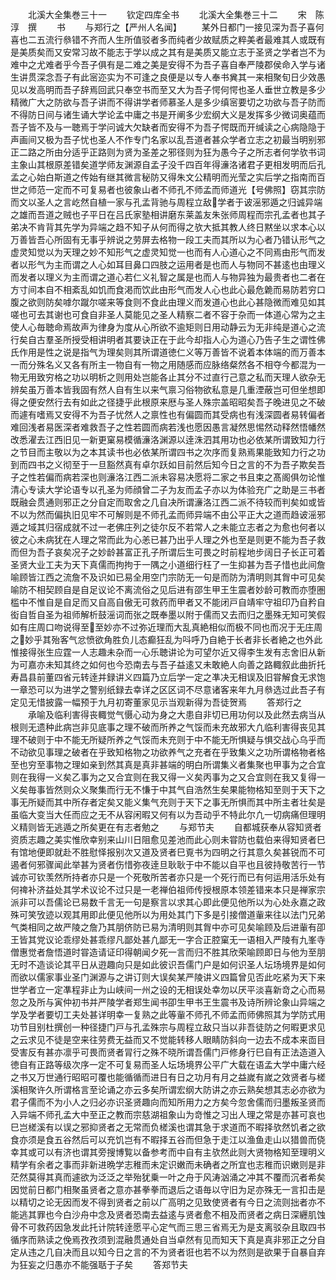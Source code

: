 <!-- { "loadSidebar": true } -->
　　北溪大全集巻三十一
　　钦定四库全书
　　北溪大全集巻三十二
　　宋　陈淳　撰
　　书
　　与郑行之【严州人名闻】
　　某外日都门一接见深为吾子喜何喜也二五流行叅错不齐而人生所值驳者多而纯者少故赋质之粹美者最难其人或既有是美质矣而又安常习故不能志于学以成之其有是美质又能立志于圣贤之学者岂不为难中之尤难者乎今吾子俱有是二难之美是安得不为吾子喜自奉严陵郡侯命入学与诸生讲贯深念吾子有此宻迩实为不可逢之良便是以专人奉书兾其一来相聚旬日少效愚见以发高明而吾子辞焉回武只奉空书而至又大为吾子愕何愕也圣人垂世立教是多少精微广大之防欲与吾子讲而不得讲学者师慕圣人是多少缜宻要切之功欲与吾子防而不得防日间与诸生诵大学论孟中庸之书是开阐多少宏纲大义是发挥多少微词奥蕴而吾子皆不及与一聴焉于学问诚大欠缺者而安得不为吾子愕既而开缄读之心病隐隐于声画间又极为吾子忧也圣人不作专门名家以乱吾道者甚众学者立志之初最当明别邪正二路之所由分适乎正路则为贤为圣差之邪径则为狂为愚今子之所志者何学欤书词主象山其根原差错矣道学师友渊源自孟子没千四百年得濓洛诸君子更相发明而后孔孟之心始白斯道之传始有继其微言秘防又得朱文公精明而光莹之实后学之指南而百世之师范一定而不可复易者也彼象山者不师孔不师孟而师道光【号佛照】窃其宗防而文以圣人之言屹然自植一家与孔孟背驰与周程立敌学者于诐滛邪遁之归诚异端之雄而吾道之贼也子平日在吕氏家塾相讲磨东莱盖友朱张师周程而宗孔孟者也其子弟决不肯背其先学为异端之趋不知子从何而得之欤大抵其教人终日黙坐以求本心以万善皆吾心所固有无事乎辨说之劳屏去格物一段工夫而其所以为心者乃错认形气之虚灵知觉以为天理之妙不知形气之虚灵知觉一也而有人心道心之不同焉由形气而发者以形气为主而谓之人心如耳目鼻口四肢之运用者是也而人与物同不甚逺也由理义而发者以理义为主而谓之道心若仁义礼智之属是也而人与物异独为最贵者也二者在方寸间本自不相紊乱如饥而食渇而饮此由形气而发人心也此心最危臲而易防若穷口腹之欲则防矣嘑尔蹴尔嗟来等食则不食此由理义而发道心也此心甚隐微而难见如其嗟也可去其谢也可食自非圣人莫能见之圣人精察二者不容于杂而一体道心常为之主使人心毎聴命焉故声为律身为度从心所欲不逾矩则日用动静云为无非纯是道心之流行矣自古羣圣所授受相讲明者其要诀正在于此今却指人心为道心乃告子生之谓性佛氏作用是性之说是指气为理矣则其所谓道徳仁义等万善皆不说着本体端的而万善本一而分殊名义又各有所主一物自有一物之用随感而应脉络粲然各不相夺今都混为一物无用致穷格之功以明析之则用处岂能各止其分不过直行己意之私而天理人欲杂无辨矣虽万善本皆我固有然人自有生以来气禀习俗物欲私意是几重湮蔽岂可但坐想即得之便安然行去有如此之径捷乎此根原来厯与圣人殊宗盖昭昭矣吾子晚进见之不破而遽有嗜焉又安得不为吾子忧然人之禀性也有偏圆而其受病也有浅深圆者易转偏者难回浅者易医深者难救吾子之性若圆而病若浅也愿因愚言凝然思惕然动释然悟幡然改悉濯去江西旧见一新更窠易模循濓洛渊源以逹洙泗其用功也必依某所谓致知力行之节目而主敬以为之本其读书也必依某所谓四书之次序而复熟焉果能致知力行之功到而四书之义彻至于一旦豁然真有卓尔跃如目前然后知今日之言的不为吾子欺矣吾子之性若偏而病若深也则濓洛江西二派未容易决愿将二家之书且束之髙阁俱勿论惟清心专读大学论语专以孔圣为师顔曾二子为友而孟子亦以为体验充广之助是三书者既融会贯通则邪正之分自定而取舍之几自决所谓濓洛江西二派不待较而判矣如或皆不以为然而偏执旧见牢不可解则是不师孔孟而师异端不由公平正大之道而趋诐滛邪遁之域其归宿成就不过一老佛庄列之徒尔反不若常人之未能立志者之为愈也何者以彼之心未病犹在人理之常而此为心恙已甚乃出乎人理之外也至是则更不能为吾子救而但为吾子哀矣况子之妙龄甚富正孔子所谓后生可畏之时前程地步阔日子长正可着圣贤大业工夫为天下真儒而拘拘于一隅之小道细行枉了一生抑甚为吾子惜也此间詹喻顾皆江西之流詹不及识如已易全用空门宗防无一句是而防为清明则其胷中可见矣喻防不相契顾自是自足议论不离流俗之见后进有邵生甲王生震者妙龄可教而亦堕圏槛中不惟自是自足而又自高自傲无可救药而甲者又不能闭戸自靖牢守祖印乃自矜自衒自哲自圣为祖师解析鼓滛词而张之既奉墨以附于儒而又去而归之墨殊无知可笑假如有庄周口吻说得至至妙亦不过弥近理而大乱真絶相似而极不同也而况于无庄周之妙乎其殆客气忿愤欲角胜负儿态癫狂乱为呌呼乃自絶于长者非长者絶之也外此惟接得张生应霆一人志趣未杂而一心乐聴讲论为可望尔近又得李生发有志舍旧从新为可嘉亦未知其终之如何也今恐南去与吾子益逺又未敢絶人向善之路輙叙此曲折托寿昌县前董四省元转逹并録讲义四篇乃立后学一定之凖决无相误及旧甞解食无求饱一章恐可以为进学之警别纸録去幸详之区区词不尽意诸客来年九月叅选过此吾子有定见无惜披露一幅预于九月初寄董家见示当观新得为吾徒贺焉
　　答郑行之
　　承喻及临利害得丧輙觉气慑心动为身之大患自非切已用功何以及此然去病当从根则无遗种此病岂非见底事之理不破而所养之气馁而未充故邪大凢临利害得丧见其理不破则于中不能无所疑所养之气馁而未充则于中不能无所惧疑与惧交战心乌乎而不动欲见事理之破者在乎致知格物之功欲养气之充者在乎致集义之功所谓格物者格至也穷至事物之理如亲到然其真是真非甚端的明白所谓集义者集聚也甲事为之合宜则在我得一义矣乙事为之又合宜则在我又得一义矣丙事为之又合宜则在我又复得一义矣毎事皆然则众义聚集而行无不慊于中其气自浩然生矣果能物格知至则于天下之事无所疑而其中所存者定矣又能义集气充则于天下之事无所惧而其中所主者壮矣是虽临大变当大任而应之无不从容闲暇又何有以为吾动乎不特此尔凢一切病痛但理明义精则皆无逃遁之所矣更在有志者勉之
　　与郑节夫
　　自都城获奉从容知贤者资质志趣之美实惟欣幸别来山川日阻愈见差池而此心则未甞防也载伯来得知贤者巳有馆地便即就赴不胜慰怿报别次又道及贤者巳覔书为四明之行其意久矣甚锐而不可遏者何邪骤闻此举甚为贤者伤惜弥夜逹旦耿耿于中不能以自平也且彼持敬苦行一节诚亦可钦羡然所持者亦只是一个死敬所苦者亦只是一个死行而已有何运用活乐处有何禆补济益处其学术议论不过只是一老禅伯祖师传授根原本领差错来本只是禅家宗派非可以吾儒论已易数千言无一句是察言以求其心即此便见他所以为心处永嘉之政殊可笑攷迹以观其用即此便见他所以为用处其门下多是引接僧道軰来往以法门兄弟气类相同之故严陵之詹乃其朋侪防已易为清明则其胷中亦可见矣喻顾及后进軰有卲王皆其党议论乖缪处甚乖缪凡鄙处甚凢鄙无一字合正腔窠无一语相入严陵有九峯寺僧惠觉者詹悟道时甞造请证印得朝闻夕死一言而归不胜其欣荣喻顾即日与他为至朋无时不造谈论其平日从逰趣向只是如此彼识吾儒门户是如何识圣人坛场境界是如何而欲以儒家事业圣门渊源与之讲订则大误矣某严陵讲义四篇曾见否此吃紧为天下来世学者立一定凖程非止为山峡间一州之设的无相误处幸勿以厌平淡喜新竒之心而易忽之及所与寅仲初书并严陵学者郑生闻书卲生甲书王生震书及诗所辨论象山异端之学及学者要切工夫处甚详明幸一复熟之此等軰不师孔不师孟而师佛照其为学防式用功节目别杜撰创一种径捷门戸与孔孟殊宗与周程立敌只当以非吾徒防之何暇更求见之云求见不徒是空来往劳费无益而又不觉能转移人眼睛防斜向一边去不成本来靣目受害反有甚亦凛乎可畏而贤者冐行之殊不晓所谓吾儒门戸修身行巳自有正法造道入徳自有正路等级次序一定不可复易而圣人坛场境界公平广大载在语孟大学中庸六经之书又万世通行昭昭可覆也能循循而进日有日之功月有月之益嵗有嵗之效贤者与槎溪相聚许久所谓格言至论诵之亦云多矣所谓宏纲大防讲之亦云熟矣想其志必亦欲为君子儒而不为小人之归必亦识圣贤趣向而知所用力之方矣今忽舍儒而归墨叛圣贤而入异端不师孔孟大中至正之教而宗慈湖祖象山为竒惟之习出人理之常是亦甚可哀也巳岂槎溪有以误之邪抑贤者之无常而负槎溪也谓其急于求道而不暇择欤然饥者之欲食亦须是食五谷然后可以充饥岂有不暇择五谷而但急于走江以渔鱼走山以猎兽而侥幸其或可以有济也谓其旁搜博覧以备参考而中自有主欤然此则大贤物格知至理明义精学有余者之事而非新进晩学志稚而未定识嫩而未确者之所宜也志稚而识嫩则是非茫然莫得其真而遽欲为泛泛之举殆犹乗一叶之舟于风涛汹涌之冲其不覆而沉者希矣因觉前日都门相聚虽贤者之意亦甚拳拳而退后之语毎以守旧为足亦殊无一言扣击是以精切之论无因而发不得到贤者之前以广高明之见致使贤者有今日之流则拙者亦不能逃其罪也今白沙舟中念及贤者恐南去益逺与贤者愈不相及而贤者之病日深纒肌蚀骨不可救药因急发此托计院转逹愿平心定气而三思三省焉无为是支离驳杂且取四书循序而熟读之俛焉孜孜须到混融贯通处自当卓然有见而知天下真是真非邪正之分自定从违之几自决而且以知今日之言的不为贤者诳也若不以为然则是欲果于自暴自弃为狂妄之归愚亦不能强聒于子矣
　　答郑节夫
